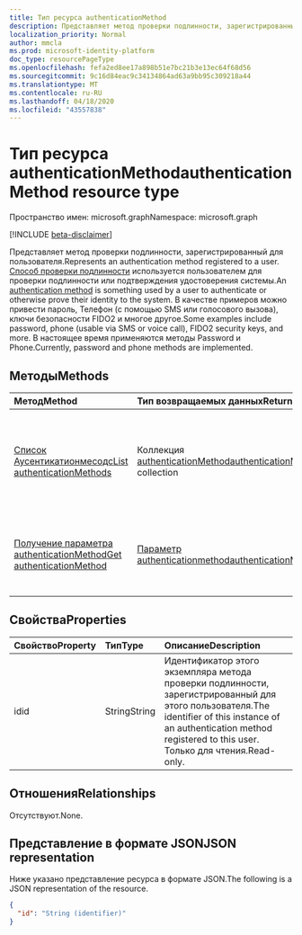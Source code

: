 ```yaml
---
title: Тип ресурса authenticationMethod
description: Представляет метод проверки подлинности, зарегистрированный для пользователя.
localization_priority: Normal
author: mmcla
ms.prod: microsoft-identity-platform
doc_type: resourcePageType
ms.openlocfilehash: fefa2ed8ee17a898b51e7bc21b3e13ec64f68d56
ms.sourcegitcommit: 9c16d84eac9c34134864ad63a9bb95c309218a44
ms.translationtype: MT
ms.contentlocale: ru-RU
ms.lasthandoff: 04/18/2020
ms.locfileid: "43557838"
---
```

# <a name="authenticationmethod-resource-type"></a><span data-ttu-id="97d5d-103">Тип ресурса authenticationMethod</span><span class="sxs-lookup"><span data-stu-id="97d5d-103">authenticationMethod resource type</span></span>

<span data-ttu-id="97d5d-104">Пространство имен: microsoft.graph</span><span class="sxs-lookup"><span data-stu-id="97d5d-104">Namespace: microsoft.graph</span></span>

[!INCLUDE [beta-disclaimer](../../includes/beta-disclaimer.md)]

<span data-ttu-id="97d5d-105">Представляет метод проверки подлинности, зарегистрированный для пользователя.</span><span class="sxs-lookup"><span data-stu-id="97d5d-105">Represents an authentication method registered to a user.</span></span> <span data-ttu-id="97d5d-106">[Способ проверки подлинности](https://docs.microsoft.com/azure/active-directory/authentication/concept-authentication-methods) используется пользователем для проверки подлинности или подтверждения удостоверения системы.</span><span class="sxs-lookup"><span data-stu-id="97d5d-106">An [authentication method](https://docs.microsoft.com/azure/active-directory/authentication/concept-authentication-methods) is something used by a user to authenticate or otherwise prove their identity to the system.</span></span> <span data-ttu-id="97d5d-107">В качестве примеров можно привести пароль, Телефон (с помощью SMS или голосового вызова), ключи безопасности FIDO2 и многое другое.</span><span class="sxs-lookup"><span data-stu-id="97d5d-107">Some examples include password, phone (usable via SMS or voice call), FIDO2 security keys, and more.</span></span> <span data-ttu-id="97d5d-108">В настоящее время применяются методы Password и Phone.</span><span class="sxs-lookup"><span data-stu-id="97d5d-108">Currently, password and phone methods are implemented.</span></span>

## <a name="methods"></a><span data-ttu-id="97d5d-109">Методы</span><span class="sxs-lookup"><span data-stu-id="97d5d-109">Methods</span></span>

| <span data-ttu-id="97d5d-110">Метод</span><span class="sxs-lookup"><span data-stu-id="97d5d-110">Method</span></span>       | <span data-ttu-id="97d5d-111">Тип возвращаемых данных</span><span class="sxs-lookup"><span data-stu-id="97d5d-111">Return type</span></span> | <span data-ttu-id="97d5d-112">Описание</span><span class="sxs-lookup"><span data-stu-id="97d5d-112">Description</span></span> |
|:-------------|:------------|:------------|
| [<span data-ttu-id="97d5d-113">Список Аусентикатионмесодс</span><span class="sxs-lookup"><span data-stu-id="97d5d-113">List authenticationMethods</span></span>](../api/authentication-list-methods.md) | <span data-ttu-id="97d5d-114">Коллекция [authenticationMethod](authenticationmethod.md)</span><span class="sxs-lookup"><span data-stu-id="97d5d-114">[authenticationMethod](authenticationmethod.md) collection</span></span> | <span data-ttu-id="97d5d-115">Чтение свойств и связей всех объектов **authenticationMethod** пользователя.</span><span class="sxs-lookup"><span data-stu-id="97d5d-115">Read the properties and relationships of all of a user's **authenticationMethod** objects.</span></span> |
| [<span data-ttu-id="97d5d-116">Получение параметра authenticationMethod</span><span class="sxs-lookup"><span data-stu-id="97d5d-116">Get authenticationMethod</span></span>](../api/authenticationmethod-get.md) | [<span data-ttu-id="97d5d-117">Параметр authenticationmethod</span><span class="sxs-lookup"><span data-stu-id="97d5d-117">authenticationMethod</span></span>](authenticationmethod.md) | <span data-ttu-id="97d5d-118">Чтение свойств и связей объекта **authenticationMethod** .</span><span class="sxs-lookup"><span data-stu-id="97d5d-118">Read the properties and relationships of an **authenticationMethod** object.</span></span> |

## <a name="properties"></a><span data-ttu-id="97d5d-119">Свойства</span><span class="sxs-lookup"><span data-stu-id="97d5d-119">Properties</span></span>

| <span data-ttu-id="97d5d-120">Свойство</span><span class="sxs-lookup"><span data-stu-id="97d5d-120">Property</span></span>     | <span data-ttu-id="97d5d-121">Тип</span><span class="sxs-lookup"><span data-stu-id="97d5d-121">Type</span></span>        | <span data-ttu-id="97d5d-122">Описание</span><span class="sxs-lookup"><span data-stu-id="97d5d-122">Description</span></span> |
|:-------------|:------------|:------------|
|<span data-ttu-id="97d5d-123">id</span><span class="sxs-lookup"><span data-stu-id="97d5d-123">id</span></span>|<span data-ttu-id="97d5d-124">String</span><span class="sxs-lookup"><span data-stu-id="97d5d-124">String</span></span>| <span data-ttu-id="97d5d-125">Идентификатор этого экземпляра метода проверки подлинности, зарегистрированный для этого пользователя.</span><span class="sxs-lookup"><span data-stu-id="97d5d-125">The identifier of this instance of an authentication method registered to this user.</span></span> <span data-ttu-id="97d5d-126">Только для чтения.</span><span class="sxs-lookup"><span data-stu-id="97d5d-126">Read-only.</span></span> |

## <a name="relationships"></a><span data-ttu-id="97d5d-127">Отношения</span><span class="sxs-lookup"><span data-stu-id="97d5d-127">Relationships</span></span>

<span data-ttu-id="97d5d-128">Отсутствуют.</span><span class="sxs-lookup"><span data-stu-id="97d5d-128">None.</span></span>

## <a name="json-representation"></a><span data-ttu-id="97d5d-129">Представление в формате JSON</span><span class="sxs-lookup"><span data-stu-id="97d5d-129">JSON representation</span></span>

<span data-ttu-id="97d5d-130">Ниже указано представление ресурса в формате JSON.</span><span class="sxs-lookup"><span data-stu-id="97d5d-130">The following is a JSON representation of the resource.</span></span>

<!-- {
  "blockType": "resource",
  "optionalProperties": [

  ],
  "@odata.type": "microsoft.graph.authenticationMethod",
  "baseType": "",
  "keyProperty": "id"
}-->

```json
{
  "id": "String (identifier)"
}
```

<!-- uuid: 16cd6b66-4b1a-43a1-adaf-3a886856ed98
2019-02-04 14:57:30 UTC -->
<!-- {
  "type": "#page.annotation",
  "description": "authenticationMethod resource",
  "keywords": "",
  "section": "documentation",
  "tocPath": ""
}-->
